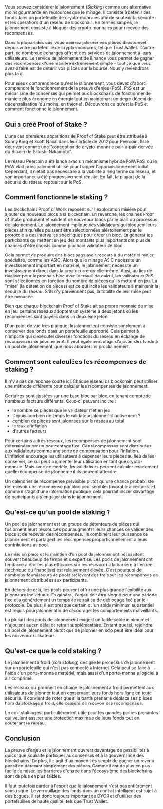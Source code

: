 Vous pouvez considérer le jalonnement (*Staking*) comme une alternative moins gourmande en ressources que le minage. Il consiste à détenir des fonds dans un portefeuille de crypto-monnaies afin de soutenir la sécurité et les opérations d'un réseau de blockchain. En termes simples, le jalonnement consiste à bloquer des crypto-monnaies pour recevoir des récompenses.

Dans la plupart des cas, vous pourrez jalonner vos pièces directement depuis votre portefeuille de crypto-monnaies, tel que Trust Wallet. D'autre part, de nombreux échanges offrent des services de jalonnement à leurs utilisateurs. Le service de jalonnement de Binance vous permet de gagner des récompenses d'une manière extrêmement simple - tout ce que vous avez à faire est de détenir vos pièces sur la bourse. Nous y reviendrons plus tard.

Pour mieux comprendre ce qu'est le jalonnement, vous devez d'abord comprendre le fonctionnement de la preuve d'enjeu (PoS). PoS est un mécanisme de consensus qui permet aux blockchains de fonctionner de manière plus économe en énergie tout en maintenant un degré décent de décentralisation (du moins, en théorie). Découvrons ce qu'est la PoS et comment fonctionne le jalonnement.

## Qui a créé Proof of Stake ?

L'une des premières apparitions de Proof of Stake peut être attribuée à Sunny King et Scott Nadal dans leur article de 2012 pour Peercoin. Ils le décrivent comme une "conception de crypto-monnaie pair-à-pair dérivée du Bitcoin de Satoshi Nakamoto".

Le réseau Peercoin a été lancé avec un mécanisme hybride PoW/PoS, où le PoW était principalement utilisé pour frapper l'approvisionnement initial. Cependant, il n'était pas nécessaire à la viabilité à long terme du réseau, et son importance a été progressivement réduite. En fait, la plupart de la sécurité du réseau reposait sur le PoS.

## Comment fonctionne le staking ?

Les blockchains Proof of Work reposent sur l'exploitation minière pour ajouter de nouveaux blocs à la blockchain. En revanche, les chaînes Proof of Stake produisent et valident de nouveaux blocs par le biais du processus de jalonnement. Le jalonnement implique des validateurs qui bloquent leurs pièces afin qu'elles puissent être sélectionnées aléatoirement par le protocole à des intervalles spécifiques pour créer un bloc. En général, les participants qui mettent en jeu des montants plus importants ont plus de chances d'être choisis comme prochain validateur de bloc.

Cela permet de produire des blocs sans avoir recours à du matériel minier spécialisé, comme les ASIC. Alors que le minage ASIC nécessite un investissement important en matériel, le jalonnement nécessite un investissement direct dans la cryptocurrency elle-même. Ainsi, au lieu de rivaliser pour le prochain bloc avec le travail de calcul, les validateurs PoS sont sélectionnés en fonction du nombre de pièces qu'ils mettent en jeu. La "mise" (la détention de pièces) est ce qui incite les validateurs à maintenir la sécurité du réseau. S'ils n'y parviennent pas, la totalité de leur mise peut être menacée.

Bien que chaque blockchain Proof of Stake ait sa propre monnaie de mise en jeu, certains réseaux adoptent un système à deux jetons où les récompenses sont payées dans un deuxième jeton.

D'un point de vue très pratique, le jalonnement consiste simplement à conserver des fonds dans un portefeuille approprié. Cela permet à n'importe qui d'exécuter diverses fonctions du réseau en échange de récompenses de jalonnement. Il peut également s'agir d'ajouter des fonds à un pool de jalonnement, que nous aborderons prochainement.

## Comment sont calculées les récompenses de staking ?

Il n'y a pas de réponse courte ici. Chaque réseau de blockchain peut utiliser une méthode différente pour calculer les récompenses de jalonnement.

Certaines sont ajustées sur une base bloc par bloc, en tenant compte de nombreux facteurs différents. Ceux-ci peuvent inclure :

- le nombre de pièces que le validateur met en jeu 
- Depuis combien de temps le validateur jalonne-t-il activement ?
- combien de pièces sont jalonnées sur le réseau au total 
- le taux d'inflation
- d'autres facteurs

Pour certains autres réseaux, les récompenses de jalonnement sont déterminées par un pourcentage fixe. Ces récompenses sont distribuées aux validateurs comme une sorte de compensation pour l'inflation. L'inflation encourage les utilisateurs à dépenser leurs pièces au lieu de les conserver, ce qui peut augmenter leur utilisation en tant que crypto-monnaie. Mais avec ce modèle, les validateurs peuvent calculer exactement quelle récompense de jalonnement ils peuvent attendre.

Un calendrier de récompense prévisible plutôt qu'une chance probabiliste de recevoir une récompense par bloc peut sembler favorable à certains. Et comme il s'agit d'une information publique, cela pourrait inciter davantage de participants à s'engager dans le jalonnement. 

## Qu'est-ce qu'un pool de staking ?

Un pool de jalonnement est un groupe de détenteurs de pièces qui fusionnent leurs ressources pour augmenter leurs chances de valider des blocs et de recevoir des récompenses. Ils combinent leur puissance de jalonnement et partagent les récompenses proportionnellement à leurs contributions au pool.

La mise en place et le maintien d'un pool de jalonnement nécessitent souvent beaucoup de temps et d'expertise. Les pools de jalonnement ont tendance à être les plus efficaces sur les réseaux où la barrière à l'entrée (technique ou financière) est relativement élevée. C'est pourquoi de nombreux fournisseurs de pools prélèvent des frais sur les récompenses de jalonnement distribuées aux participants.

En dehors de cela, les pools peuvent offrir une plus grande flexibilité aux jalonneurs individuels. En général, l'enjeu doit être bloqué pour une période fixe et a généralement un temps de retrait ou de déblocage fixé par le protocole. De plus, il est presque certain qu'un solde minimum substantiel est requis pour jalonner afin de décourager les comportements malveillants.

La plupart des pools de jalonnement exigent un faible solde minimum et n'ajoutent aucun délai de retrait supplémentaire. En tant que tel, rejoindre un pool de jalonnement plutôt que de jalonner en solo peut être idéal pour les nouveaux utilisateurs.

## Qu'est-ce que le cold staking ?

Le jalonnement à froid (*cold staking*) désigne le processus de jalonnement sur un portefeuille qui n'est pas connecté à Internet. Cela peut se faire à l'aide d'un porte-monnaie matériel, mais aussi d'un porte-monnaie logiciel à air comprimé.

Les réseaux qui prennent en charge le jalonnement à froid permettent aux utilisateurs de jalonner tout en conservant leurs fonds hors ligne en toute sécurité. Il convient de noter que si la partie prenante déplace ses pièces hors du stockage à froid, elle cessera de recevoir des récompenses.

Le cold staking est particulièrement utile pour les grandes parties prenantes qui veulent assurer une protection maximale de leurs fonds tout en soutenant le réseau.

## Conclusion

La preuve d'enjeu et le jalonnement ouvrent davantage de possibilités à quiconque souhaite participer au consensus et à la gouvernance des blockchains. De plus, il s'agit d'un moyen très simple de gagner un revenu passif en détenant simplement des pièces. Comme il est de plus en plus facile de miser, les barrières d'entrée dans l'écosystème des blockchains sont de plus en plus faibles.

Il faut toutefois garder à l'esprit que le jalonnement n'est pas entièrement sans risque. Le verrouillage des fonds dans un contrat intelligent est sujet à des bogues, il est donc toujours important de DYOR et d'utiliser des portefeuilles de haute qualité, tels que Trust Wallet.